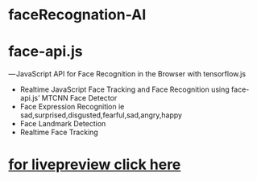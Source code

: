 # faceRecognation-AI
# face-api.js 
— JavaScript API for Face Recognition in the Browser with tensorflow.js
- Realtime JavaScript Face Tracking and Face Recognition using face-api.js’ MTCNN Face Detector
- Face Expression Recognition ie sad,surprised,disgusted,fearful,sad,angry,happy
- Face Landmark Detection
- Realtime Face Tracking </br>
# [for livepreview click here](https://face-recognation-ai.vercel.app/)
